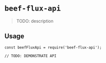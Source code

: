 # `beef-flux-api`

> TODO: description

## Usage

```
const beefFluxApi = require('beef-flux-api');

// TODO: DEMONSTRATE API
```

